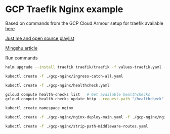 # GCP Traefik Nginx example

Based on commands from the GCP Cloud Armour setup for traefik available [here](https://traefik.io/blog/protect-applications-with-google-cloud-armor-and-traefik-proxy/)

[Just me and open source playlist](https://www.youtube.com/playlist?list=PL34sAs7_26wNldKrBBY_uagluNKC9cCak)

[Mingshu article](https://minghsu.io/posts/integrate-traefik-with-cloud-ingress/)


Run commands

```bash
helm upgrade --install traefik traefik/traefik -f values-traefik.yaml -n traefik --create-namespace

kubectl create -f ./gcp-nginx/ingress-catch-all.yaml

kubectl create -f ./gcp-nginx/healthcheck.yaml

gcloud compute health-checks list   # Get available healthchecks
gcloud compute health-checks update http --request-path "/healthcheck" HEALTHCHECK_NAME

kubectl create namespace nginx

kubectl create -f ./gcp-nginx/nginx-deploy-main.yaml -f ./gcp-nginx/nginx-deploy-blue.yaml

kubectl create -f ./gcp-nginx/strip-path-middleware-routes.yaml
```